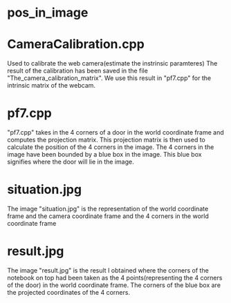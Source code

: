 # pos_in_image
# CameraCalibration.cpp
Used to calibrate the web camera(estimate the instrinsic paramteres)
The result of the calibration has been saved in the file "The_camera_calibration_matrix".
We use this result in "pf7.cpp" for the intrinsic matrix of the webcam. 

# pf7.cpp
"pf7.cpp" takes in the 4 corners of a door in the world coordinate frame and computes the projection matrix. 
This projection matrix is then used to calculate the position of the 4 corners in the image. 
The 4 corners in the image have been bounded by a blue box in the image. This blue box signifies where the door will lie in the image.

# situation.jpg
The image "situation.jpg" is the representation of the world coordinate frame and the camera coordinate frame and the 4 corners in the world coordinate frame

# result.jpg
The image "result.jpg" is the result I obtained where the corners of the notebook on top had been taken as the 4 points(representing the 4 corners of the door) in the world coordinate frame. The corners of the blue box are the projected coordinates of the 4 corners.

